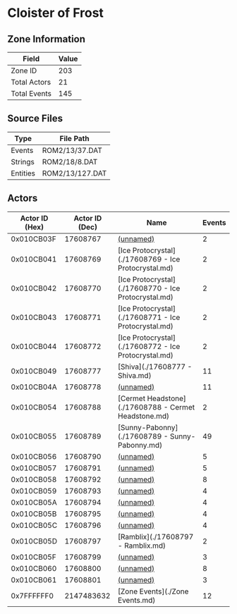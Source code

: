 # Cloister of Frost

## Zone Information

| Field        |   Value |
|--------------|---------|
| Zone ID      |     203 |
| Total Actors |      21 |
| Total Events |     145 |

## Source Files

| Type     | File Path       |
|----------|-----------------|
| Events   | ROM2/13/37.DAT  |
| Strings  | ROM2/18/8.DAT   |
| Entities | ROM2/13/127.DAT |

## Actors

| Actor ID (Hex)   |   Actor ID (Dec) | Name                                                 |   Events |
|------------------|------------------|------------------------------------------------------|----------|
| 0x010CB03F       |         17608767 | [(unnamed)](./17608767.md)                           |        2 |
| 0x010CB041       |         17608769 | [Ice Protocrystal](./17608769 - Ice Protocrystal.md) |        2 |
| 0x010CB042       |         17608770 | [Ice Protocrystal](./17608770 - Ice Protocrystal.md) |        2 |
| 0x010CB043       |         17608771 | [Ice Protocrystal](./17608771 - Ice Protocrystal.md) |        2 |
| 0x010CB044       |         17608772 | [Ice Protocrystal](./17608772 - Ice Protocrystal.md) |        2 |
| 0x010CB049       |         17608777 | [Shiva](./17608777 - Shiva.md)                       |       11 |
| 0x010CB04A       |         17608778 | [(unnamed)](./17608778.md)                           |       11 |
| 0x010CB054       |         17608788 | [Cermet Headstone](./17608788 - Cermet Headstone.md) |        2 |
| 0x010CB055       |         17608789 | [Sunny-Pabonny](./17608789 - Sunny-Pabonny.md)       |       49 |
| 0x010CB056       |         17608790 | [(unnamed)](./17608790.md)                           |        5 |
| 0x010CB057       |         17608791 | [(unnamed)](./17608791.md)                           |        5 |
| 0x010CB058       |         17608792 | [(unnamed)](./17608792.md)                           |        8 |
| 0x010CB059       |         17608793 | [(unnamed)](./17608793.md)                           |        4 |
| 0x010CB05A       |         17608794 | [(unnamed)](./17608794.md)                           |        4 |
| 0x010CB05B       |         17608795 | [(unnamed)](./17608795.md)                           |        4 |
| 0x010CB05C       |         17608796 | [(unnamed)](./17608796.md)                           |        4 |
| 0x010CB05D       |         17608797 | [Ramblix](./17608797 - Ramblix.md)                   |        2 |
| 0x010CB05F       |         17608799 | [(unnamed)](./17608799.md)                           |        3 |
| 0x010CB060       |         17608800 | [(unnamed)](./17608800.md)                           |        8 |
| 0x010CB061       |         17608801 | [(unnamed)](./17608801.md)                           |        3 |
| 0x7FFFFFF0       |       2147483632 | [Zone Events](./Zone Events.md)                      |       12 |